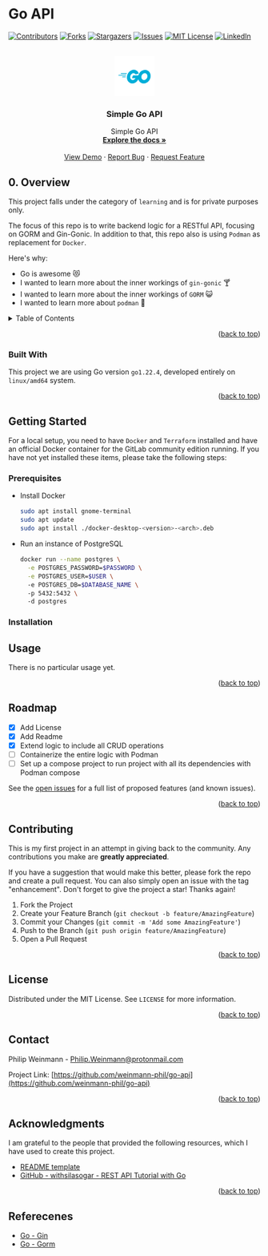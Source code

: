 <!-- DISCLAIMER -->
<!-- This README uses the template provided by 
*** [othneildrev](https://github.com/othneildrew/Best-README-Template/blob/master/README.md)
*** and is licensed under the MIT creative commons license. (2022-09-30)
*** Please support the channel.
-->
# Go API
<!-- <a name="readme-top"></a> -->

<!-- PROJECT SHIELDS -->
<!--
*** I'm using markdown "reference style" links for readability.
*** Reference links are enclosed in brackets [ ] instead of parentheses ( ).
*** See the bottom of this document for the declaration of the reference variables
*** for contributors-url, forks-url, etc. This is an optional, concise syntax you may use.
*** https://www.markdownguide.org/basic-syntax/#reference-style-links
-->
[![Contributors][contributors-shield]][contributors-url]
[![Forks][forks-shield]][forks-url]
[![Stargazers][stars-shield]][stars-url]
[![Issues][issues-shield]][issues-url]
[![MIT License][license-shield]][license-url]
[![LinkedIn][linkedin-shield]][linkedin-url]

<!-- PROJECT LOGO -->
<br />
<div align="center">
  <a href="https://github.com/weinmann-phil/go-api">
    <img src="img/Go-Logo_Blue.png" alt="Logo" width="80" height="80">
  </a>

  <h3 align="center">Simple Go API</h3>

  <p align="center">
    Simple Go API 
    <br />
    <a href="https://github.com/weinmann-phil/go-api"><strong>Explore the docs »</strong></a>
    <br />
    <br />
    <a href="https://github.com/weinmann-phil/go-api">View Demo</a>
    ·
    <a href="https://github.com/weinmann-phil/go-api/issues">Report Bug</a>
    ·
    <a href="https://github.com/weinmann-phil/go-api/issues">Request Feature</a>
  </p>
</div>

<!-- OVERVIEW -->
## 0. Overview

This project falls under the category of `learning` and is for private purposes only.

The focus of this repo is to write backend logic for a RESTful API, focusing on GORM and Gin-Gonic.
In addition to that, this repo also is using `Podman` as replacement for `Docker`.


Here's why:

* Go is awesome 😻
* I wanted to learn more about the inner workings of `gin-gonic` 🍸
* I wanted to learn more about the inner workings of `GORM` 😺
* I wanted to learn more about `podman` 🐳

<!-- TABLE OF CONTENTS -->
<details>
  <summary>Table of Contents</summary>
  <ol start="0">
    <li>
      <a href="#0.-overview">Overview</a>
      <ul>
        <li><a href="#built-with">Built With</a></li>
      </ul>
    </li>
    <li>
      <a href="#getting-started">Getting Started</a>
      <ul>
        <li><a href="#prerequisites">Prerequisites</a></li>
        <li><a href="#installation">Installation</a></li>
      </ul>
    </li>
    <li><a href="#usage">Usage</a></li>
    <li><a href="#roadmap">Roadmap</a></li>
    <li><a href="#contributing">Contributing</a></li>
    <li><a href="#license">License</a></li>
    <li><a href="#contact">Contact</a></li>
    <li><a href="#acknowledgments">Acknowledgments</a></li>
  </ol>
</details>

<p align="right">(<a href="#go-api">back to top</a>)</p>

<!-- Dependencies/technologies -->
### Built With

This project we are using Go version `go1.22.4`, developed entirely on `linux/amd64` system.
<!-- Please check out their respective documentation: -->

<!-- [![Terraform][Terraform]][Terraform-url] -->

<!-- [![GitLab][GitLab]][GitLab-url] -->

<p align="right">(<a href="#go-api">back to top</a>)</p>

<!-- GETTING STARTED -->
## Getting Started

For a local setup, you need to have `Docker` and `Terraform` installed and have
an official Docker container for the GitLab community edition running.
If you have not yet installed these items, please take the following steps:

### Prerequisites

* Install Docker

  ```sh
  sudo apt install gnome-terminal
  sudo apt update
  sudo apt install ./docker-desktop-<version>-<arch>.deb
  ```

* Run an instance of PostgreSQL

  ```sh
  docker run --name postgres \
    -e POSTGRES_PASSWORD=$PASSWORD \
    -e POSTGRES_USER=$USER \ 
    -e POSTGRES_DB=$DATABASE_NAME \ 
    -p 5432:5432 \ 
    -d postgres
  ```

### Installation

<!-- > __NOTE__:
>
> This is a sample usage of this project.
> If you are applying this within any environments other than a local test environment,
> please mind to change the settings for the provider configuration and the backend
> configurations.
>
> Otherwise, this will not work.

1. Set up your self-hosted GitLab system

   ```sh
   sudo docker run -d \
   -p 443:443 -p 80:80 -p 22:22 \
   --hostname localhost \
   --name gitlab-ce \
   --restart always \
   -v $GITLAB_HOME/config:/etc/gitlab \
   -v $GITLAB_HOME/logs:/var/log/gitlab \
   -v $GITLAB_HOME/data:/var/opt/gitlab \
   --shm-size 256m \
   gitlab/gitlab-ce:latest
   ```

1. Create an access token with administrative privileges
   
   <details>
     <summary>Create access token</summary>

     ![create-access-token](./img/gitlab_access-token.png)

   </details>

1. Enter token and a list of users into terraform.tfvars

1. Switch directory to the workspace

   ```sh
   cd environments/gitlab/
   ```

1. Initialize project

   ```sh
   terraform init
   ```

1. Apply changes to your GitLab

   ```sh
   terraform apply
   ```

<p align="right">(<a href="#go-api">back to top</a>)</p> -->


<!-- USAGE EXAMPLES -->
## Usage

There is no particular usage yet.

<p align="right">(<a href="#go-api">back to top</a>)</p>


<!-- ROADMAP -->
## Roadmap

- [x] Add License
- [x] Add Readme
- [x] Extend logic to include all CRUD operations
- [ ] Containerize the entire logic with Podman
- [ ] Set up a compose project to run project with all its dependencies with Podman compose
   
See the [open issues](https://github.com/weinmann-phil/go-api/issues) for a full list of proposed features (and known issues).

<p align="right">(<a href="#go-api">back to top</a>)</p>


<!-- CONTRIBUTING -->
## Contributing

This is my first project in an attempt in giving back to the community.
Any contributions you make are **greatly appreciated**.

If you have a suggestion that would make this better, please fork the repo and create a pull request. 
You can also simply open an issue with the tag "enhancement".
Don't forget to give the project a star! Thanks again!

1. Fork the Project
1. Create your Feature Branch (`git checkout -b feature/AmazingFeature`)
1. Commit your Changes (`git commit -m 'Add some AmazingFeature'`)
1. Push to the Branch (`git push origin feature/AmazingFeature`)
1. Open a Pull Request

<p align="right">(<a href="#go-api">back to top</a>)</p>


<!-- LICENSE -->
## License

Distributed under the MIT License. See `LICENSE` for more information.

<p align="right">(<a href="#go-api">back to top</a>)</p>


<!-- CONTACT -->
## Contact

Philip Weinmann - Philip.Weinmann@protonmail.com

Project Link: [https://github.com/weinmann-phil/go-api](https://github.com/weinmann-phil/go-api)

<p align="right">(<a href="#go-api">back to top</a>)</p>


<!-- ACKNOWLEDGMENTS -->
## Acknowledgments

I am grateful to the people that provided the following resources, which I have 
used to create this project.

* [README template](https://github.com/othneildrew/Best-README-Template)
* [GitHub - withsilasogar - REST API Tutorial with Go](https://github.com/withsilasogar/rest-api-tutorial-with-go/tree/main)

<p align="right">(<a href="#readme-top">back to top</a>)</p>

<!-- MARKDOWN LINKS & IMAGES -->
<!-- https://www.markdownguide.org/basic-syntax/#reference-style-links -->
[contributors-shield]: https://img.shields.io/github/contributors/weinmann-phil/go-api.svg?style=for-the-badge
[contributors-url]: https://github.com/weinmann-phil/go-api/graphs/contributors
[forks-shield]: https://img.shields.io/github/forks/weinmann-phil/go-api.svg?style=for-the-badge
[forks-url]: https://github.com/weinmann-phil/go-api/network/members
[stars-shield]: https://img.shields.io/github/stars/weinmann-phil/go-api.svg?style=for-the-badge
[stars-url]: https://github.com/weinmann-phil/go-api/stargazers
[issues-shield]: https://img.shields.io/github/issues/weinmann-phil/go-api.svg?style=for-the-badge
[issues-url]: https://github.com/weinmann-phil/go-api/issues
[license-shield]: https://img.shields.io/github/license/weinmann-phil/go-api.svg?style=for-the-badge
[license-url]: https://github.com/weinmann-phil/go-api/blob/main/LICENSE
[linkedin-shield]: https://img.shields.io/badge/-LinkedIn-black.svg?style=for-the-badge&logo=linkedin&colorB=555
[linkedin-url]: https://linkedin.com/in/philipweinmann
[product-screenshot]: img/Go-Logo_Blue.png
<!-- [Terraform]: https://img.shields.io/badge/terraform-4A235A?style=for-the-badge&logo=terraform -->


## Referecenes

* [Go - Gin]()
* [Go - Gorm]()
